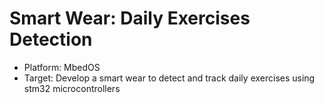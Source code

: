 # Smart Wear: Daily Exercises Detection
* Platform: MbedOS
* Target: Develop a smart wear to detect and track daily exercises using stm32 microcontrollers
